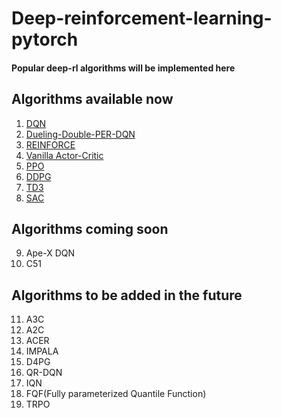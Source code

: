 # Deep-reinforcement-learning-pytorch
#### Popular deep-rl algorithms will be implemented here
## Algorithms available now
1. [DQN](https://github.com/rl-max/deep-reinforcement-learning-pytorch/blob/main/dqn.py)
2. [Dueling-Double-PER-DQN](https://github.com/rl-max/deep-reinforcement-learning-pytorch/blob/main/dueling-double-per-dqn.py)
3. [REINFORCE](https://github.com/rl-max/deep-reinforcement-learning-pytorch/blob/main/REINFORCE.py)
4. [Vanilla Actor-Critic](https://github.com/rl-max/deep-reinforcement-learning-pytorch/blob/main/actor-critic.py)
5. [PPO](https://github.com/rl-max/deep-reinforcement-learning-pytorch/blob/main/ppo.py)
6. [DDPG](https://github.com/rl-max/deep-reinforcement-learning-pytorch/blob/main/ddpg.py)
7. [TD3](https://github.com/rl-max/deep-reinforcement-learning-pytorch/blob/main/td3.py)
8. [SAC](https://github.com/rl-max/deep-reinforcement-learning-pytorch/blob/main/sac.py)
## Algorithms coming soon
9. Ape-X DQN
10. C51
## Algorithms to be added in the future
11. A3C
12. A2C
13. ACER
14. IMPALA
15. D4PG
16. QR-DQN
17. IQN
18. FQF(Fully parameterized Quantile Function)
19. TRPO